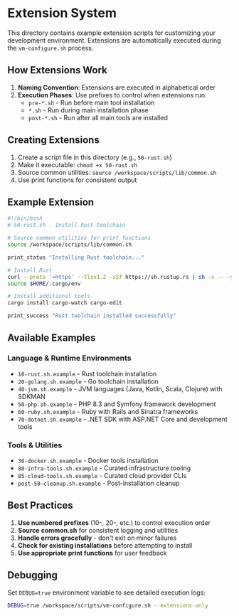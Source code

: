 # Extension System

This directory contains example extension scripts for customizing your development environment. Extensions are
automatically executed during the `vm-configure.sh` process.

## How Extensions Work

1. **Naming Convention**: Extensions are executed in alphabetical order
2. **Execution Phases**: Use prefixes to control when extensions run:
   - `pre-*.sh` - Run before main tool installation
   - `*.sh` - Run during main installation phase
   - `post-*.sh` - Run after all main tools are installed

## Creating Extensions

1. Create a script file in this directory (e.g., `50-rust.sh`)
2. Make it executable: `chmod +x 50-rust.sh`
3. Source common utilities: `source /workspace/scripts/lib/common.sh`
4. Use print functions for consistent output

## Example Extension

```bash
#!/bin/bash
# 50-rust.sh - Install Rust toolchain

# Source common utilities for print functions
source /workspace/scripts/lib/common.sh

print_status "Installing Rust toolchain..."

# Install Rust
curl --proto '=https' --tlsv1.2 -sSf https://sh.rustup.rs | sh -s -- -y
source $HOME/.cargo/env

# Install additional tools
cargo install cargo-watch cargo-edit

print_success "Rust toolchain installed successfully"
```

## Available Examples

### Language & Runtime Environments

- `10-rust.sh.example` - Rust toolchain installation
- `20-golang.sh.example` - Go toolchain installation
- `40-jvm.sh.example` - JVM languages (Java, Kotlin, Scala, Clojure) with SDKMAN
- `50-php.sh.example` - PHP 8.3 and Symfony framework development
- `60-ruby.sh.example` - Ruby with Rails and Sinatra frameworks
- `70-dotnet.sh.example` - .NET SDK with ASP.NET Core and development tools

### Tools & Utilities

- `30-docker.sh.example` - Docker tools installation
- `80-infra-tools.sh.example` - Curated infrastructure tooling
- `85-cloud-tools.sh.example` - Curated cloud provider CLIs
- `post-50-cleanup.sh.example` - Post-installation cleanup

## Best Practices

1. **Use numbered prefixes** (10-, 20-, etc.) to control execution order
2. **Source common.sh** for consistent logging and utilities
3. **Handle errors gracefully** - don't exit on minor failures
4. **Check for existing installations** before attempting to install
5. **Use appropriate print functions** for user feedback

## Debugging

Set `DEBUG=true` environment variable to see detailed execution logs:

```bash
DEBUG=true /workspace/scripts/vm-configure.sh --extensions-only
```
